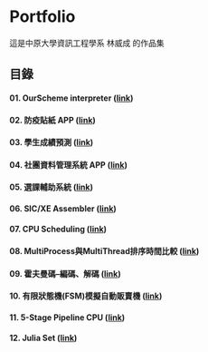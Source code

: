# Portfolio

這是中原大學資訊工程學系 林威成 的作品集

## 目錄
#### 01. OurScheme interpreter ([link](https://github.com/flps4438/Portfolio/tree/main/OurScheme%20interpreter))
#### 02. 防疫貼紙 APP ([link](https://github.com/flps4438/Portfolio/tree/main/%E9%98%B2%E7%96%AB%E8%B2%BC%E7%B4%99))
#### 03. 學生成績預測 ([link]())
#### 04. 社團資料管理系統 APP ([link]())
#### 05. 選課輔助系統 ([link]())
#### 06. SIC/XE Assembler ([link]())
#### 07. CPU Scheduling ([link]())
#### 08. MultiProcess與MultiThread排序時間比較 ([link]())
#### 09. 霍夫曼碼–編碼、解碼 ([link]())
#### 10. 有限狀態機(FSM)模擬自動販賣機 ([link]())
#### 11. 5-Stage Pipeline CPU ([link]())
#### 12. Julia Set ([link]())

